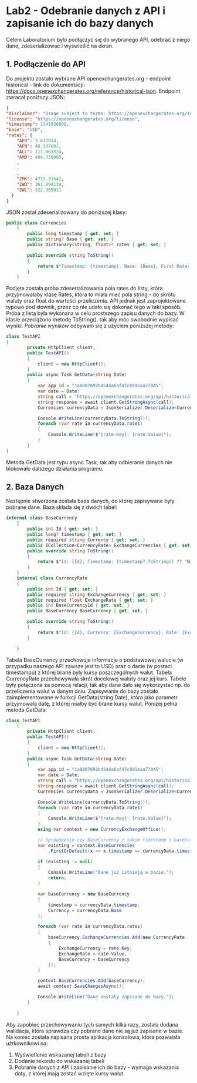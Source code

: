# Lab2 - Odebranie danych z API i zapisanie ich do bazy danych
Celem Laboratorium było podłączyć się do wybranego API, odebrać z niego dane, zdeserializować i wyświetlić na ekran.
## 1. Podłączenie do API
Do projektu zostało wybrane API openexchangerates.org - endpoint historical - link do dokumentacji: https://docs.openexchangerates.org/reference/historical-json.
Endpoint zwracał poniższy JSON:
``` JSON
{
"disclaimer": "Usage subject to terms: https://openexchangerates.org/terms",
"license": "https://openexchangerates.org/license",
"timestamp": 1341936000,
"base": "USD",
"rates": {
    "AED": 3.672914,
    "AFN": 48.337601,
    "ALL": 111.863334,
    "AMD": 404.739995,
    .
    .
    .
    "ZMK": 4715.31642,
    "ZWD": 361.898139,
    "ZWL": 322.355011
  }
}
```
JSON został zdeserializowany do poniższej klasy:
``` C#
public class Currencies
    {
        public long timestamp { get; set; }
        public string? Base { get; set; }
        public Dictionary<string, float>? rates { get; set; }  

        public override string ToString()
        {
            return $"Timestamp: {timestamp}, Base: {Base}, First Rate: {{rates?.FirstOrDefault().Key}} - {{rates?.FirstOrDefault().Value";
        }
    }
```
Podjęta została próba zdeserializowania pola rates do listy, która przyjmowałaby klasę Rates, która to miała mieć pola string - do skrótu waluty oraz float do wartości przeliczenia. API jednak jest zaprojektowane typowo pod słownik, przez co nie udało się dokonać tego w taki sposób. Próba z listą była wykonana w celu prostszego zapisu danych do bazy. 
W klasie przeciążono metodę ToString(), tak aby móc swobodnie wypisać wyniki. 
*Pobranie wyników* odbywało się z użyciem poniższej metody: 
``` C#
class TestAPI
{
        private HttpClient client; 
        public TestAPI()
        {
            client = new HttpClient();
        }
        public async Task GetData(string Date)
        {
            var app_id = "1a8807692b4544a6af47c891eaa77045";
            var date = Date;
            string call = "https://openexchangerates.org/api/historical/"+date+".json?app_id=" + app_id;
            string response = await client.GetStringAsync(call);
            Currencies currencyData = JsonSerializer.Deserialize<Currencies>(response, new JsonSerializerOptions { PropertyNameCaseInsensitive = true});

            Console.WriteLine(currencyData.ToString());
            foreach (var rate in currencyData.rates)
            {
                Console.WriteLine($"{rate.Key}: {rate.Value}");
            }
        }
}
```
Metoda GetData jest typu async Task, tak aby odbieranie danych nie blokowało dalszego działania programu.
## 2. Baza Danych
Następnie stworzona została baza danych, do której zapisywane były pobrane dane.
Baza składa się z dwóch tabel: 
``` C#
internal class BaseCurrency
    {
        public int Id { get; set; }
        public long? timestamp { get; set; }
        public required string Currency { get; set; }
        public ICollection<CurrencyRate> ExchangeCurrencies { get; set; } = new List<CurrencyRate>();
        public override string ToString()
        {
            return $"Id: {Id}, Timestamp: {timestamp?.ToString() ?? "N/A"}, Currency: {Currency}";
        }
    }
    internal class CurrencyRate
    {
        public int Id { get; set; }
        public required string ExchangeCurrency { get; set; }
        public required float ExchangeRate { get; set; }
        public int BaseCurrencyId { get; set; }
        public BaseCurrency BaseCurrency { get; set; }

        public override string ToString()
        {
            return $"Id: {Id}, Currency: {ExchangeCurrency}, Rate: {ExchangeRate}, BaseCurrencyId: {BaseCurrencyId}";
        }

    }
```
Tabela BaseCurrency przechowuje informacje o podstawowej walucie (w przypadku naszego API zawsze jest to USD) oraz o dacie (w postaci timestampu) z której brane były kursy poszczególnych walut.
Tabela CurrencyRate przechowywała skrót docelowej waluty oraz jej kurs. Tabele były połączone za pomocą relacji, tak aby dane dało się wykorzystać np. do przeliczenia walut w danym dniu.
Zapisywanie do bazy zostało zaimplementowane w funkcji GetData(string Date), która jako parametr przyjmowała datę, z której miałby być brane kursy walut. Poniżej pełna metoda GetData:
``` C#
class TestAPI
    {
        private HttpClient client; 
        public TestAPI()
        {
            client = new HttpClient();
        }
        public async Task GetData(string Date)
        {
            var app_id = "1a8807692b4544a6af47c891eaa77045";
            var date = Date;
            string call = "https://openexchangerates.org/api/historical/"+date+".json?app_id=" + app_id;
            string response = await client.GetStringAsync(call);
            Currencies currencyData = JsonSerializer.Deserialize<Currencies>(response, new JsonSerializerOptions { PropertyNameCaseInsensitive = true});

            Console.WriteLine(currencyData.ToString());
            foreach (var rate in currencyData.rates)
            {
                Console.WriteLine($"{rate.Key}: {rate.Value}");
            }
            using var context = new CurrencyExchangeOffice();

            // Sprawdzenie czy BaseCurrency z takim timestamp i baseCurrency już istnieje
            var existing = context.BaseCurrencies
                .FirstOrDefault(x => x.timestamp == currencyData.timestamp && x.Currency == currencyData.Base);

            if (existing != null)
            {
                Console.WriteLine("Dane już istnieją w bazie.");
                return;
            }

            var baseCurrency = new BaseCurrency
            {
                timestamp = currencyData.timestamp,
                Currency = currencyData.Base
            };

            foreach (var rate in currencyData.rates)
            {
                baseCurrency.ExchangeCurrencies.Add(new CurrencyRate
                {
                    ExchangeCurrency = rate.Key,
                    ExchangeRate = rate.Value,
                    BaseCurrency = baseCurrency
                });
            }

            context.BaseCurrencies.Add(baseCurrency);
            await context.SaveChangesAsync();

            Console.WriteLine("Dane zostały zapisane do bazy.");
        }    
        
    }
```
Aby zapobiec przechowywaniu tych samych kilka razy, została dodana walidacja, która sprawdza czy pobrane dane nie są już zapisane w bazie. 
Na koniec została napisana prosta aplikacja konsolowa, która pozwalała użtkownikowi na: 
1. Wyświetlenie wskazanej tabeli z bazy
2. Dodanie rekordu do wskazanej tabeli
3. Pobranie danych z API i zapisanie ich do bazy - wymaga wskazania daty, z której mają zostać wzięte kursy walut.
































